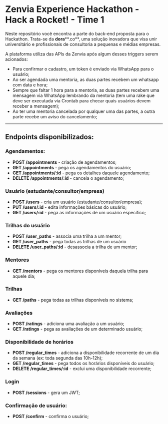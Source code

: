 # Zenvia Experience Hackathon - Hack a Rocket! - Time 1

Neste repositório você encontra a parte do back-end proposta para o Hackathon. Trata-se da **dora****.co**, uma solução inovadora que visa unir universitário e profissionais de consultoria a pequenas e médias empresas.

A plataforma utiliza das APIs da Zenvia após algum desses triggers serem acionados:
- Para confirmar o cadastro, um token é enviado via WhatsApp para o usuário;
- Ao ser agendada uma mentoria, as duas partes recebem um whatsapp com data e hora;
- Sempre que faltar 1 hora para a mentoria, as duas partes recebem uma mensagem via WhatsApp lembrando da mentoria (tem uma rake que deve ser executada via Crontab para checar quais usuários devem receber a mensagem);
- Ao ter uma mentoria cancelada por qualquer uma das partes, a outra parte recebe um aviso do cancelamento;
---
## Endpoints disponibilizados:

### Agendamentos:
- **POST /appointments** - criação de agendamentos;
- **GET /appointments** - pega os agendamentos do usuário;
- **GET /appointments/:id** - pega os detalhes daquele agendamento;
- **DELETE /appointments/:id** - cancela o agendamento;

### Usuário (estudante/consultor/empresa)
- **POST /users** - cria um usuário (estudante/consultor/empresa);
- **PUT /users/:id** - edita informações básicas do usuário;
- **GET /users/:id** - pega as informações de um usuário específico;

### Trilhas do usuário
- **POST /user_paths** - associa uma trilha a um mentor;
- **GET /user_paths** - pega todas as trilhas de um usuário
- **DELETE /user_paths/:id** - desassocia a trilha de um mentor;

### Mentores
- **GET /mentors** - pega os mentores disponíveis daquela trilha para aquele dia;

### Trilhas
- **GET /paths** - pega todas as trilhas disponíveis no sistema;
 
### Avaliações
- **POST /ratings** - adiciona uma avaliação a um usuário;
- **GET /ratings** - pega as avaliações de um determinado usuário;

### Disponibilidade de horários
- **POST /regular_times** - adiciona a disponibilidade recorrente de um dia da semana (ex: toda segunda das 10h-12h);
- **GET /regular_times** - pega todos os horários disponíveis do usuário;
- **DELETE /regular_times/:id** - exclui uma disponibilidade recorrente;
 
### Login
- **POST /sessions** - gera um JWT;

### Confirmação de usuário:
- **POST /confirm** - confirma o usuário;
